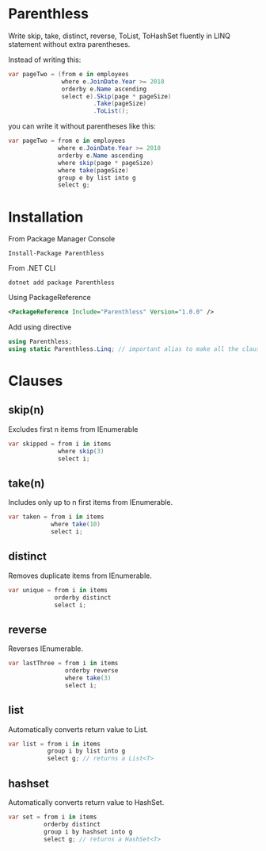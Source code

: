 # Parenthless
Write skip, take, distinct, reverse, ToList, ToHashSet fluently in LINQ statement without extra parentheses.

Instead of writing this:
```csharp
var pageTwo = (from e in employees
               where e.JoinDate.Year >= 2018
               orderby e.Name ascending
               select e).Skip(page * pageSize)
                        .Take(pageSize)
                        .ToList();
```

you can write it without parentheses like this:
```csharp
var pageTwo = from e in employees
              where e.JoinDate.Year >= 2018
              orderby e.Name ascending
              where skip(page * pageSize)
              where take(pageSize)
              group e by list into g
              select g;
```

# Installation
From Package Manager Console
```
Install-Package Parenthless
```

From .NET CLI
```
dotnet add package Parenthless
```

Using PackageReference
```xml
<PackageReference Include="Parenthless" Version="1.0.0" />
```

Add using directive
```csharp
using Parenthless;
using static Parenthless.Linq; // important alias to make all the clauses work
```

# Clauses

## skip(n)
Excludes first n items from IEnumerable
```csharp
var skipped = from i in items
              where skip(3)
              select i;
```

## take(n)
Includes only up to n first items from IEnumerable.
```csharp
var taken = from i in items
            where take(10)
            select i;
```

## distinct
Removes duplicate items from IEnumerable.
```csharp
var unique = from i in items
             orderby distinct
             select i;
```

## reverse
Reverses IEnumerable.
```csharp
var lastThree = from i in items
                orderby reverse
                where take(3)
                select i;
```

## list
Automatically converts return value to List<T>.
```csharp
var list = from i in items
           group i by list into g
           select g; // returns a List<T>
```

## hashset
Automatically converts return value to HashSet<T>.
```csharp
var set = from i in items
          orderby distinct
          group i by hashset into g
          select g; // returns a HashSet<T>
```
